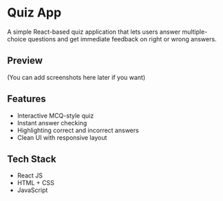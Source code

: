 # Quiz App 

A simple React-based quiz application that lets users answer multiple-choice questions and get immediate feedback on right or wrong answers.

## Preview

(You can add screenshots here later if you want)

## Features

- Interactive MCQ-style quiz
- Instant answer checking
- Highlighting correct and incorrect answers
- Clean UI with responsive layout

## Tech Stack

- React JS
- HTML + CSS
- JavaScript


